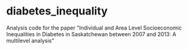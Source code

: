 # diabetes_inequality
Analysis code for the paper "Individual and Area Level Socioeconomic Inequalities in Diabetes in Saskatchewan between 2007 and 2013: A multilevel analysis"
